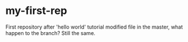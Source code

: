 # my-first-rep
First repository after 'hello world' tutorial
modified file in the master, what happen to the branch? Still the same.
